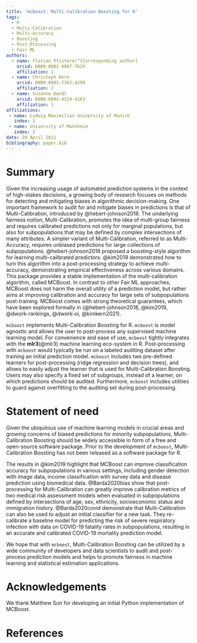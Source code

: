 ```yaml
---
title: 'mcboost: Multi-Calibration Boosting for R'
tags:
  - R
  - Multi-Calibration
  - Multi-Accuracy
  - Boosting
  - Post-Processing
  - Fair ML
authors:
  - name: Florian Pfisterer^[Corresponding author]
    orcid: 0000-0001-8867-762X
    affiliation: 1
  - name: Christoph Kern
    orcid: 0000-0001-7363-4299
    affiliation: 2
  - name: Susanne Dandl
    orcid: 0000-0003-4324-4163
    affiliation: 1
affiliations:
 - name: Ludwig Maximilian University of Munich
   index: 1
 - name: University of Mannheim
   index: 2
date: 20 April 2021
bibliography: paper.bib
---
```


# Summary

Given the increasing usage of automated prediction systems in the context of high-stakes decisions, a growing body of research focuses on methods for detecting and mitigating biases in algorithmic decision-making.
One important framework to audit for and mitigate biases in predictions is that of Multi-Calibration, introduced by @hebert-johnson2018.
The underlying fairness notion, Multi-Calibration, promotes the idea of multi-group fairness and requires calibrated predictions not only for marginal populations, but also for subpopulations that may be defined by complex intersections of many attributes. 
A simpler variant of Multi-Calibration, referred to as Multi-Accuracy, requires unbiased predictions for large collections of subpopulations.
@hebert-johnson2018 proposed a boosting-style algorithm for learning multi-calibrated predictors.
@kim2019 demonstrated how to turn this algorithm into a post-processing strategy to achieve multi-accuracy, demonstrating empirical effectiveness across various domains.
This package provides a stable implementation of the multi-calibration algorithm, called MCBoost.
In contrast to other Fair ML approaches, MCBoost does not harm the overall utility of a prediction model, but rather aims at improving calibration and accuracy for large sets of subpopulations post-training.
MCBoost comes with strong theoretical guarantees, which have been explored formally in (@hebert-johnson2018, @kim2019, @dwork-rankings, @dwork-oi, @kimkern2021).

`mcboost` implements Multi-Calibration Boosting for R.
`mcboost` is model agnostic and allows the user to post-process any supervised machine learning model.
For convenience and ease of use, `mcboost` tightly integrates with the **mlr3**(@mlr3) machine learning eco-system in R.
Post-processing with `mcboost` would typically be run on a labeled auditing dataset after training an initial prediction model.
`mcboost` includes two pre-defined learners for post-processing (ridge regression and decision trees), and allows to easily adjust the learner that is used for Multi-Calibration Boosting.
Users may also specify a fixed set of subgroups, instead of a learner, on which predictions should be audited. 
Furthermore, `mcboost` includes utilities to guard against overfitting to the auditing set during post-processing.

# Statement of need

Given the ubiquitous use of machine learning models in crucial areas and growing concerns of biased predictions for minority subpopulations, Multi-Calibration Boosting should be widely accessible in form of a free and open-source software package. 
Prior to the development of `mcboost`, Multi-Calibration Boosting has not been released as a software package for R.

The results in @kim2019 highlight that MCBoost can improve classification accuracy for subpopulations in various settings, including gender detection with image data, income classification with survey data and disease prediction using biomedical data. 
@Barda2020bias show that post-processing for Multi-Calibration can greatly improve calibration metrics of two medical risk assessment models when evaluated in subpopulations defined by intersections of age, sex, ethnicity, socioeconomic status and immigration history.
@Barda2020covid demonstrate that Multi-Calibration can also be used to adjust an initial classifier for a new task. They re-calibrate a baseline model for predicting the risk of severe respiratory infection with data on COVID-19 fatality rates in subpopulations, resulting in an accurate and calibrated COVID-19 mortality prediction model.


We hope that with `mcboost`, Multi-Calibration Boosting can be utilized by a wide community of developers and data scientists to audit and post-process prediction models and helps to promote fairness in machine learning and statistical estimation applications.

# Acknowledgements

We thank Matthew Sun for developing an initial Python implementation of MCBoost.

# References
